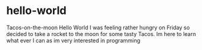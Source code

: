 # hello-world
Tacos-on-the-moon
Hello World
I was feeling rather hungry on Friday so decided to take a rocket to the moon for some tasty Tacos.
Im here to learn what ever I can as im very interested in programming
